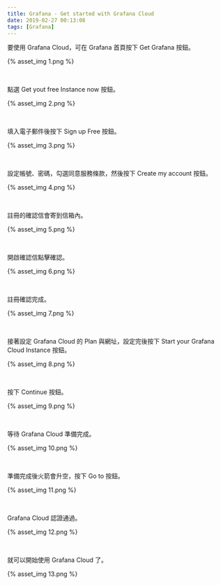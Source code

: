 ```yaml
---
title: Grafana - Get started with Grafana Cloud
date: 2019-02-27 00:13:08
tags: [Grafana]
---
```


要使用 Grafana Cloud，可在 Grafana 首頁按下 Get Grafana 按鈕。  

<!-- More -->

{% asset_img 1.png %}

<br/>


點選 Get yout free Instance now 按鈕。  

{% asset_img 2.png %}

<br/>


填入電子郵件後按下 Sign up Free 按鈕。  

{% asset_img 3.png %}

<br/>


設定帳號、密碼，勾選同意服務條款，然後按下 Create my account 按鈕。  

{% asset_img 4.png %}

<br/>


註冊的確認信會寄到信箱內。  

{% asset_img 5.png %}

<br/>


開啟確認信點擊確認。  

{% asset_img 6.png %}

<br/>


註冊確認完成。  

{% asset_img 7.png %}

<br/>


接著設定 Grafana Cloud 的 Plan 與網址，設定完後按下 Start your Grafana Cloud Instance 按鈕。  

{% asset_img 8.png %}

<br/>


按下 Continue 按鈕。  

{% asset_img 9.png %}

<br/>


等待 Grafana Cloud 準備完成。  

{% asset_img 10.png %}

<br/>


準備完成後火箭會升空，按下 Go to 按鈕。  

{% asset_img 11.png %}

<br/>


Grafana Cloud 認證通過。  

{% asset_img 12.png %}

<br/>


就可以開始使用 Grafana Cloud 了。  

{% asset_img 13.png %}

<br/>
